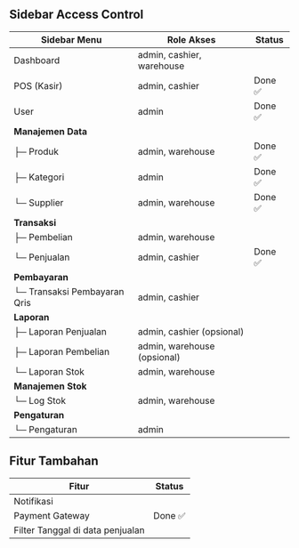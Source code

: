 ## Sidebar Access Control

| Sidebar Menu                 | Role Akses                  | Status  |
| ---------------------------- | --------------------------- | ------- |
| Dashboard                    | admin, cashier, warehouse   |         |
| POS (Kasir)                  | admin, cashier              | Done ✅ |
| User                         | admin                       | Done ✅ |
| **Manajemen Data**           |                             |         |
| ├─ Produk                    | admin, warehouse            | Done ✅ |
| ├─ Kategori                  | admin                       | Done ✅ |
| └─ Supplier                  | admin, warehouse            | Done ✅ |
| **Transaksi**                |                             |         |
| ├─ Pembelian                 | admin, warehouse            |         |
| └─ Penjualan                 | admin, cashier              | Done ✅ |
| **Pembayaran**               |                             |         |
| └─ Transaksi Pembayaran Qris | admin, cashier              |         |
| **Laporan**                  |                             |         |
| ├─ Laporan Penjualan         | admin, cashier (opsional)   |         |
| ├─ Laporan Pembelian         | admin, warehouse (opsional) |         |
| └─ Laporan Stok              | admin, warehouse            |         |
| **Manajemen Stok**           |                             |         |
| └─ Log Stok                  | admin, warehouse            |         |
| **Pengaturan**               |                             |         |
| └─ Pengaturan                | admin                       |         |

## Fitur Tambahan

| Fitur                            | Status  |
| -------------------------------- | ------- |
| Notifikasi                       |         |
| Payment Gateway                  | Done ✅ |
| Filter Tanggal di data penjualan |         |
